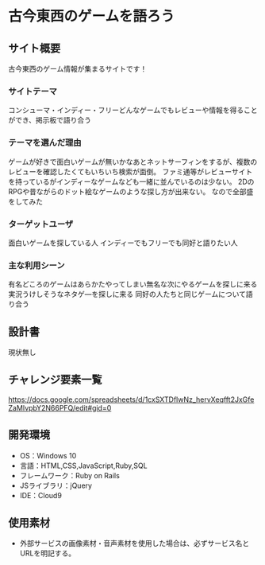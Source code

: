 # 古今東西のゲームを語ろう

## サイト概要
古今東西のゲーム情報が集まるサイトです！

### サイトテーマ
コンシューマ・インディー・フリーどんなゲームでもレビューや情報を得ることができ、掲示板で語り合う

### テーマを選んだ理由
ゲームが好きで面白いゲームが無いかなあとネットサーフィンをするが、複数のレビューを確認したくてもいちいち検索が面倒。
ファミ通等がレビューサイトを持っているがインディーなゲームなども一緒に並んでいるのは少ない。
2DのRPGや昔ながらのドット絵なゲームのような探し方が出来ない。
なので全部盛をしてみた

### ターゲットユーザ
面白いゲームを探している人
インディーでもフリーでも同好と語りたい人

### 主な利用シーン
有名どころのゲームはあらかたやってしまい無名な次にやるゲームを探しに来る
実況うけしそうなネタゲ―を探しに来る
同好の人たちと同じゲームについて語り合う

## 設計書
現状無し

## チャレンジ要素一覧
https://docs.google.com/spreadsheets/d/1cxSXTDflwNz_hervXeqfft2JxGfeZaMIvpbY2N66PFQ/edit#gid=0

## 開発環境
- OS：Windows 10
- 言語：HTML,CSS,JavaScript,Ruby,SQL
- フレームワーク：Ruby on Rails
- JSライブラリ：jQuery
- IDE：Cloud9

## 使用素材
- 外部サービスの画像素材・音声素材を使用した場合は、必ずサービス名とURLを明記する。